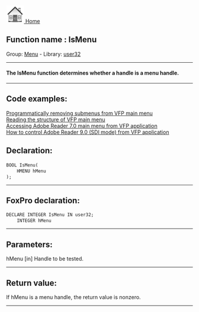 [<img src="../../images/home.png"> Home ](https://github.com/VFPX/Win32API)  

## Function name : IsMenu
Group: [Menu](../../functions_group.md#Menu)  -  Library: [user32](../../libraries.md#user32)  
***  


#### The IsMenu function determines whether a handle is a menu handle. 
***  


## Code examples:
[Programmatically removing submenus from VFP main menu](../../samples/sample_258.md)  
[Reading the structure of VFP main menu](../../samples/sample_337.md)  
[Accessing Adobe Reader 7.0 main menu from VFP application](../../samples/sample_495.md)  
[How to control Adobe Reader 9.0 (SDI mode) from VFP application](../../samples/sample_550.md)  

## Declaration:
```foxpro  
BOOL IsMenu(
	HMENU hMenu
);  
```  
***  


## FoxPro declaration:
```foxpro  
DECLARE INTEGER IsMenu IN user32;
	INTEGER hMenu  
```  
***  


## Parameters:
hMenu
[in] Handle to be tested. 
  
***  


## Return value:
If hMenu is a menu handle, the return value is nonzero.   
***  


